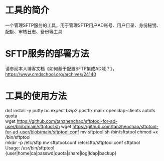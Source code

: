 # 工具的简介
一个管理SFTP服务的工具，用于管理SFTP用户AD账号、用户目录、身份秘钥、配额、审核日志、备份等工具

# SFTP服务的部署方法
请参阅本人博客文档《如何基于配置SFTP集成AD域？》，https://www.cmdschool.org/archives/24140

# 工具的使用方法
dnf install -y putty bc expect bzip2 postfix mailx openldap-clients autofs quota  
wget https://github.com/tanzhenchao/sftptool-for-ad-user/blob/main/sftptool.sh
wget https://github.com/tanzhenchao/sftptool-for-ad-user/blob/main/sftptool.conf
mv sftptool.sh /bin/sftptool
chmod +x /bin/sftptool  
mkdir -p /etc/sftp
mv sftptool.conf /etc/sftp/sftptool.conf
sftptool  
Usage: /usr/bin/sftptool {user|home|ca|passwd|quota|share|log|ldap|backup}
